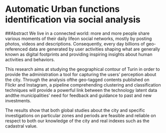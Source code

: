 # Automatic Urban functions identification via social analysis

##Abstract
We live in a connected world:  more and more people share various moments of their daily lifeon social networks, mostly by posting photos, videos and descriptions. Consequently, every day billions of geo-referenced data are generated by user activities shaping what are generally known as digital footprints and providing inspiring insights about human activities and behaviors.

This  research  aims  at  studying  the  geographical  contour  of  Turin  in  order  to  provide  the administration a tool for capturing the users’ perception about the city.  Through the analysis ofthe geo-tagged contents published on Flickr and Instagram, a pipeline comprehending clustering and classification techniques will provide a powerful link between the technology latent data andthe municipalities’ need for feedback and guidance to past and new investments.

The  results  show  that  both  global  studies  about  the  city  and  specific  investigations  on particular zones and periods are feasible and reliable on respect to both our knowledge of the city and real indexes such as the cadastral value.

